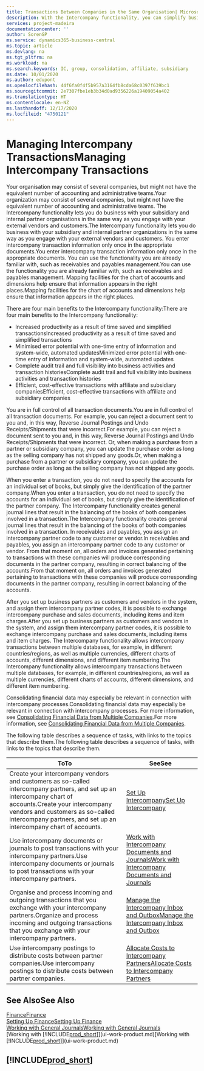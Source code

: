 ```yaml
---
title: Transactions Between Companies in the Same Organisation| Microsoft Docs
description: With the Intercompany functionality, you can simplify business processes and transactions between companies within the same organisation.
services: project-madeira
documentationcenter: ''
author: SorenGP
ms.service: dynamics365-business-central
ms.topic: article
ms.devlang: na
ms.tgt_pltfrm: na
ms.workload: na
ms.search.keywords: IC, group, consolidation, affiliate, subsidiary
ms.date: 10/01/2020
ms.author: edupont
ms.openlocfilehash: 44f6fa0f4f5b957a3164fb8cda68c0397f639bc1
ms.sourcegitcommit: 2e7307fbe1eb3b34d0ad9356226a19409054a402
ms.translationtype: HT
ms.contentlocale: en-NZ
ms.lasthandoff: 12/17/2020
ms.locfileid: "4750121"
---
```

# <a name="managing-intercompany-transactions"></a><span data-ttu-id="5085a-103">Managing Intercompany Transactions</span><span class="sxs-lookup"><span data-stu-id="5085a-103">Managing Intercompany Transactions</span></span>
<span data-ttu-id="5085a-104">Your organisation may consist of several companies, but might not have the equivalent number of accounting and administrative teams.</span><span class="sxs-lookup"><span data-stu-id="5085a-104">Your organization may consist of several companies, but might not have the equivalent number of accounting and administrative teams.</span></span> <span data-ttu-id="5085a-105">The Intercompany functionality lets you do business with your subsidiary and internal partner organisations in the same way as you engage with your external vendors and customers.</span><span class="sxs-lookup"><span data-stu-id="5085a-105">The Intercompany functionality lets you do business with your subsidiary and internal partner organizations in the same way as you engage with your external vendors and customers.</span></span> <span data-ttu-id="5085a-106">You enter intercompany transaction information only once in the appropriate documents.</span><span class="sxs-lookup"><span data-stu-id="5085a-106">You enter intercompany transaction information only once in the appropriate documents.</span></span> <span data-ttu-id="5085a-107">You can use the functionality you are already familiar with, such as receivables and payables management.</span><span class="sxs-lookup"><span data-stu-id="5085a-107">You can use the functionality you are already familiar with, such as receivables and payables management.</span></span> <span data-ttu-id="5085a-108">Mapping facilities for the chart of accounts and dimensions help ensure that information appears in the right places.</span><span class="sxs-lookup"><span data-stu-id="5085a-108">Mapping facilities for the chart of accounts and dimensions help ensure that information appears in the right places.</span></span>  

<span data-ttu-id="5085a-109">There are four main benefits to the Intercompany functionality:</span><span class="sxs-lookup"><span data-stu-id="5085a-109">There are four main benefits to the Intercompany functionality:</span></span>  

- <span data-ttu-id="5085a-110">Increased productivity as a result of time saved and simplified transactions</span><span class="sxs-lookup"><span data-stu-id="5085a-110">Increased productivity as a result of time saved and simplified transactions</span></span>  
- <span data-ttu-id="5085a-111">Minimised error potential with one-time entry of information and system-wide, automated updates</span><span class="sxs-lookup"><span data-stu-id="5085a-111">Minimized error potential with one-time entry of information and system-wide, automated updates</span></span>  
- <span data-ttu-id="5085a-112">Complete audit trail and full visibility into business activities and transaction histories</span><span class="sxs-lookup"><span data-stu-id="5085a-112">Complete audit trail and full visibility into business activities and transaction histories</span></span>  
- <span data-ttu-id="5085a-113">Efficient, cost-effective transactions with affiliate and subsidiary companies</span><span class="sxs-lookup"><span data-stu-id="5085a-113">Efficient, cost-effective transactions with affiliate and subsidiary companies</span></span>  

<span data-ttu-id="5085a-114">You are in full control of all transaction documents.</span><span class="sxs-lookup"><span data-stu-id="5085a-114">You are in full control of all transaction documents.</span></span> <span data-ttu-id="5085a-115">For example, you can reject a document sent to you and, in this way, Reverse Journal Postings and Undo Receipts/Shipments that were incorrect.</span><span class="sxs-lookup"><span data-stu-id="5085a-115">For example, you can reject a document sent to you and, in this way, Reverse Journal Postings and Undo Receipts/Shipments that were incorrect.</span></span> <span data-ttu-id="5085a-116">Or, when making a purchase from a partner or subsidiary company, you can update the purchase order as long as the selling company has not shipped any goods.</span><span class="sxs-lookup"><span data-stu-id="5085a-116">Or, when making a purchase from a partner or subsidiary company, you can update the purchase order as long as the selling company has not shipped any goods.</span></span>  

<span data-ttu-id="5085a-117">When you enter a transaction, you do not need to specify the accounts for an individual set of books, but simply give the identification of the partner company.</span><span class="sxs-lookup"><span data-stu-id="5085a-117">When you enter a transaction, you do not need to specify the accounts for an individual set of books, but simply give the identification of the partner company.</span></span> <span data-ttu-id="5085a-118">The Intercompany functionality creates general journal lines that result in the balancing of the books of both companies involved in a transaction.</span><span class="sxs-lookup"><span data-stu-id="5085a-118">The Intercompany functionality creates general journal lines that result in the balancing of the books of both companies involved in a transaction.</span></span> <span data-ttu-id="5085a-119">In receivables and payables, you assign an intercompany partner code to any customer or vendor.</span><span class="sxs-lookup"><span data-stu-id="5085a-119">In receivables and payables, you assign an intercompany partner code to any customer or vendor.</span></span> <span data-ttu-id="5085a-120">From that moment on, all orders and invoices generated pertaining to transactions with these companies will produce corresponding documents in the partner company, resulting in correct balancing of the accounts.</span><span class="sxs-lookup"><span data-stu-id="5085a-120">From that moment on, all orders and invoices generated pertaining to transactions with these companies will produce corresponding documents in the partner company, resulting in correct balancing of the accounts.</span></span>  

 <span data-ttu-id="5085a-121">After you set up business partners as customers and vendors in the system, and assign them intercompany partner codes, it is possible to exchange intercompany purchase and sales documents, including items and item charges.</span><span class="sxs-lookup"><span data-stu-id="5085a-121">After you set up business partners as customers and vendors in the system, and assign them intercompany partner codes, it is possible to exchange intercompany purchase and sales documents, including items and item charges.</span></span> <span data-ttu-id="5085a-122">The Intercompany functionality allows intercompany transactions between multiple databases, for example, in different countries/regions, as well as multiple currencies, different charts of accounts, different dimensions, and different item numbering.</span><span class="sxs-lookup"><span data-stu-id="5085a-122">The Intercompany functionality allows intercompany transactions between multiple databases, for example, in different countries/regions, as well as multiple currencies, different charts of accounts, different dimensions, and different item numbering.</span></span>  

<span data-ttu-id="5085a-123">Consolidating financial data may especially be relevant in connection with intercompany processes.</span><span class="sxs-lookup"><span data-stu-id="5085a-123">Consolidating financial data may especially be relevant in connection with intercompany processes.</span></span> <span data-ttu-id="5085a-124">For more information, see [Consolidating Financial Data from Multiple Companies](finance-consolidated-company-reporting.md).</span><span class="sxs-lookup"><span data-stu-id="5085a-124">For more information, see [Consolidating Financial Data from Multiple Companies](finance-consolidated-company-reporting.md).</span></span>

<span data-ttu-id="5085a-125">The following table describes a sequence of tasks, with links to the topics that describe them.</span><span class="sxs-lookup"><span data-stu-id="5085a-125">The following table describes a sequence of tasks, with links to the topics that describe them.</span></span>

|<span data-ttu-id="5085a-126">To</span><span class="sxs-lookup"><span data-stu-id="5085a-126">To</span></span> |<span data-ttu-id="5085a-127">See</span><span class="sxs-lookup"><span data-stu-id="5085a-127">See</span></span>|
|---|---|
|<span data-ttu-id="5085a-128">Create your intercompany vendors and customers as so-called intercompany partners, and set up an intercompany chart of accounts.</span><span class="sxs-lookup"><span data-stu-id="5085a-128">Create your intercompany vendors and customers as so-called intercompany partners, and set up an intercompany chart of accounts.</span></span>|[<span data-ttu-id="5085a-129">Set Up Intercompany</span><span class="sxs-lookup"><span data-stu-id="5085a-129">Set Up Intercompany</span></span>](intercompany-how-setup.md)|
|<span data-ttu-id="5085a-130">Use intercompany documents or journals to post transactions with your intercompany partners.</span><span class="sxs-lookup"><span data-stu-id="5085a-130">Use intercompany documents or journals to post transactions with your intercompany partners.</span></span>|[<span data-ttu-id="5085a-131">Work with Intercompany Documents and Journals</span><span class="sxs-lookup"><span data-stu-id="5085a-131">Work with Intercompany Documents and Journals</span></span>](intercompany-how-work-documents-journals.md)|
|<span data-ttu-id="5085a-132">Organise and process incoming and outgoing transactions that you exchange with your intercompany partners.</span><span class="sxs-lookup"><span data-stu-id="5085a-132">Organize and process incoming and outgoing transactions that you exchange with your intercompany partners.</span></span>|[<span data-ttu-id="5085a-133">Manage the Intercompany Inbox and Outbox</span><span class="sxs-lookup"><span data-stu-id="5085a-133">Manage the Intercompany Inbox and Outbox</span></span>](intercompany-how-manage-intercompany-inbox.md)|
|<span data-ttu-id="5085a-134">Use intercompany postings to distribute costs between partner companies.</span><span class="sxs-lookup"><span data-stu-id="5085a-134">Use intercompany postings to distribute costs between partner companies.</span></span>|[<span data-ttu-id="5085a-135">Allocate Costs to Intercompany Partners</span><span class="sxs-lookup"><span data-stu-id="5085a-135">Allocate Costs to Intercompany Partners</span></span>](intercompany-allocate-costs.md)|

## <a name="see-also"></a><span data-ttu-id="5085a-136">See Also</span><span class="sxs-lookup"><span data-stu-id="5085a-136">See Also</span></span>
[<span data-ttu-id="5085a-137">Finance</span><span class="sxs-lookup"><span data-stu-id="5085a-137">Finance</span></span>](finance.md)  
[<span data-ttu-id="5085a-138">Setting Up Finance</span><span class="sxs-lookup"><span data-stu-id="5085a-138">Setting Up Finance</span></span>](finance-setup-finance.md)  
[<span data-ttu-id="5085a-139">Working with General Journals</span><span class="sxs-lookup"><span data-stu-id="5085a-139">Working with General Journals</span></span>](ui-work-general-journals.md)  
<span data-ttu-id="5085a-140">[Working with [!INCLUDE[prod_short](includes/prod_short.md)]](ui-work-product.md)</span><span class="sxs-lookup"><span data-stu-id="5085a-140">[Working with [!INCLUDE[prod_short](includes/prod_short.md)]](ui-work-product.md)</span></span>

## [!INCLUDE[prod_short](includes/free_trial_md.md)]  
